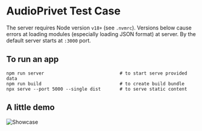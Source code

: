 # AudioPrivet Test Case

The server requires Node version `v18+` (see `.nvmrc`). Versions below cause errors at loading modules (especially
loading JSON format) at server. By the default server starts at `:3000` port.

## To run an app

```
npm run server                            # to start serve provided data
npm run build                             # to create build bundle
npx serve --port 5000 --single dist       # to serve static content      
```

## A little demo

![Showcase](./showcase.gif)